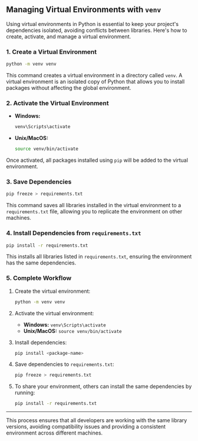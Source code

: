## Managing Virtual Environments with `venv`

Using virtual environments in Python is essential to keep your project's dependencies isolated, avoiding conflicts between libraries. Here's how to create, activate, and manage a virtual environment.

### 1. Create a Virtual Environment

```sh
python -m venv venv
```

This command creates a virtual environment in a directory called `venv`. A virtual environment is an isolated copy of Python that allows you to install packages without affecting the global environment.

### 2. Activate the Virtual Environment

- **Windows:**

  ```sh
  venv\Scripts\activate
  ```

- **Unix/MacOS:**

  ```sh
  source venv/bin/activate
  ```

Once activated, all packages installed using `pip` will be added to the virtual environment.

### 3. Save Dependencies

```sh
pip freeze > requirements.txt
```

This command saves all libraries installed in the virtual environment to a `requirements.txt` file, allowing you to replicate the environment on other machines.

### 4. Install Dependencies from `requirements.txt`

```sh
pip install -r requirements.txt
```

This installs all libraries listed in `requirements.txt`, ensuring the environment has the same dependencies.

### 5. Complete Workflow

1. Create the virtual environment:

   ```sh
   python -m venv venv
   ```

2. Activate the virtual environment:

   - **Windows:** `venv\Scripts\activate`
   - **Unix/MacOS:** `source venv/bin/activate`

3. Install dependencies:

   ```sh
   pip install <package-name>
   ```

4. Save dependencies to `requirements.txt`:

   ```sh
   pip freeze > requirements.txt
   ```

5. To share your environment, others can install the same dependencies by running:

   ```sh
   pip install -r requirements.txt
   ```

---

This process ensures that all developers are working with the same library versions, avoiding compatibility issues and providing a consistent environment across different machines.